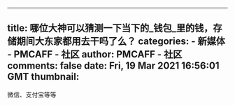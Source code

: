 
---
title: 哪位大神可以猜测一下当下的_钱包_里的钱，存储期间大东家都用去干吗了么？
categories: 
    - 新媒体
    - PMCAFF - 社区
author: PMCAFF - 社区
comments: false
date: Fri, 19 Mar 2021 16:56:01 GMT
thumbnail: 
---

<div>   
微信、支付宝等等  
</div>
            